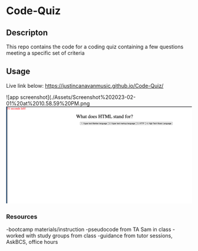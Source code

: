 # Code-Quiz

## Descripton 
This repo contains the code for a coding quiz containing a few questions meeting a specific set of criteria

## Usage

Live link below:
https://justincanavanmusic.github.io/Code-Quiz/

![app screenshot](./Assets/Screenshot%202023-02-01%20at%2010.58.59%20PM.png
![app screenshot](./Assets/Screenshot%202023-02-01%20at%2010.59.21%20PM.png)

### Resources

-bootcamp materials/instruction
-pseudocode from TA Sam in class
-worked with study groups from class
-guidance from tutor sessions, AskBCS, office hours